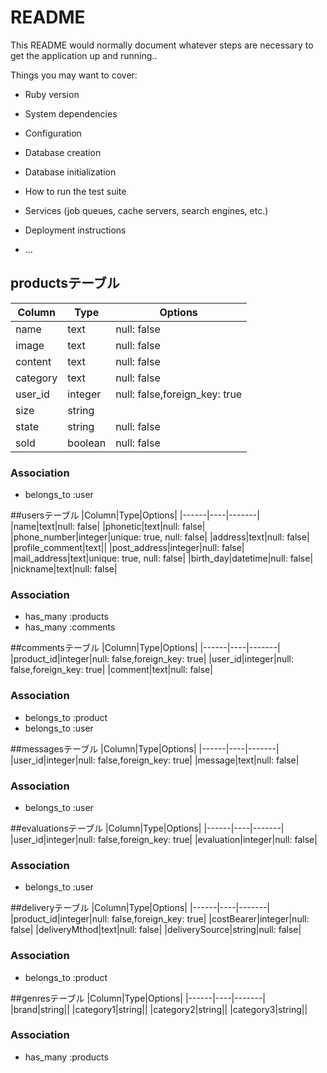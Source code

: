 # README

This README would normally document whatever steps are necessary to get the
application up and running..

Things you may want to cover:

* Ruby version

* System dependencies

* Configuration

* Database creation

* Database initialization

* How to run the test suite

* Services (job queues, cache servers, search engines, etc.)

* Deployment instructions

* ...

## productsテーブル
|Column|Type|Options|
|------|----|-------|
|name|text|null: false|
|image|text|null: false|
|content|text|null: false|
|category|text|null: false|
|user_id|integer|null: false,foreign_key: true|
|size|string||
|state|string|null: false|
|sold|boolean|null: false|

### Association
- belongs_to :user

##usersテーブル
|Column|Type|Options|
|------|----|-------|
|name|text|null: false|
|phonetic|text|null: false|
|phone_number|integer|unique: true, null: false|
|address|text|null: false|
|profile_comment|text||
|post_address|integer|null: false|
|mail_address|text|unique: true, null: false|
|birth_day|datetime|null: false|
|nickname|text|null: false|

### Association
- has_many :products
- has_many :comments

##commentsテーブル
|Column|Type|Options|
|------|----|-------|
|product_id|integer|null: false,foreign_key: true|
|user_id|integer|null: false,foreign_key: true|
|comment|text|null: false|

### Association
- belongs_to :product
- belongs_to :user

##messagesテーブル
|Column|Type|Options|
|------|----|-------|
|user_id|integer|null: false,foreign_key: true|
|message|text|null: false|

### Association
- belongs_to :user

##evaluationsテーブル
|Column|Type|Options|
|------|----|-------|
|user_id|integer|null: false,foreign_key: true|
|evaluation|integer|null: false|

### Association
- belongs_to :user

##deliveryテーブル
|Column|Type|Options|
|------|----|-------|
|product_id|integer|null: false,foreign_key: true|
|costBearer|integer|null: false|
|deliveryMthod|text|null: false|
|deliverySource|string|null: false|

### Association
- belongs_to :product

##genresテーブル
|Column|Type|Options|
|------|----|-------|
|brand|string||
|category1|string||
|category2|string||
|category3|string||

### Association
- has_many :products
